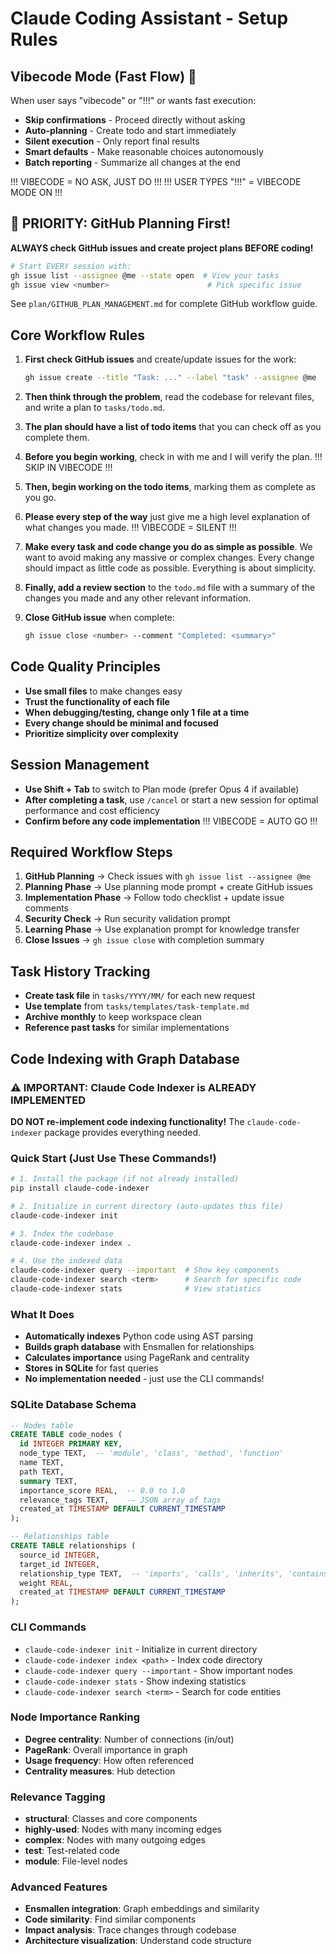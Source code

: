 # Claude Coding Assistant - Setup Rules

## Vibecode Mode (Fast Flow) 🚀
When user says "vibecode" or "!!!" or wants fast execution:
- **Skip confirmations** - Proceed directly without asking
- **Auto-planning** - Create todo and start immediately  
- **Silent execution** - Only report final results
- **Smart defaults** - Make reasonable choices autonomously
- **Batch reporting** - Summarize all changes at the end

!!! VIBECODE = NO ASK, JUST DO !!!
!!! USER TYPES "!!!" = VIBECODE MODE ON !!!

## 🎯 PRIORITY: GitHub Planning First!
**ALWAYS check GitHub issues and create project plans BEFORE coding!**

```bash
# Start EVERY session with:
gh issue list --assignee @me --state open  # View your tasks
gh issue view <number>                      # Pick specific issue
```

See `plan/GITHUB_PLAN_MANAGEMENT.md` for complete GitHub workflow guide.

## Core Workflow Rules

1. **First check GitHub issues** and create/update issues for the work:
   ```bash
   gh issue create --title "Task: ..." --label "task" --assignee @me
   ```

2. **Then think through the problem**, read the codebase for relevant files, and write a plan to `tasks/todo.md`.

3. **The plan should have a list of todo items** that you can check off as you complete them.

4. **Before you begin working**, check in with me and I will verify the plan. !!! SKIP IN VIBECODE !!!

5. **Then, begin working on the todo items**, marking them as complete as you go.

6. **Please every step of the way** just give me a high level explanation of what changes you made. !!! VIBECODE = SILENT !!!

7. **Make every task and code change you do as simple as possible**. We want to avoid making any massive or complex changes. Every change should impact as little code as possible. Everything is about simplicity.

8. **Finally, add a review section** to the `todo.md` file with a summary of the changes you made and any other relevant information.

9. **Close GitHub issue** when complete:
   ```bash
   gh issue close <number> --comment "Completed: <summary>"
   ```

## Code Quality Principles

- **Use small files** to make changes easy
- **Trust the functionality of each file**
- **When debugging/testing, change only 1 file at a time**
- **Every change should be minimal and focused**
- **Prioritize simplicity over complexity**

## Session Management

- **Use Shift + Tab** to switch to Plan mode (prefer Opus 4 if available)
- **After completing a task**, use `/cancel` or start a new session for optimal performance and cost efficiency
- **Confirm before any code implementation** !!! VIBECODE = AUTO GO !!!

## Required Workflow Steps

1. **GitHub Planning** → Check issues with `gh issue list --assignee @me`
2. **Planning Phase** → Use planning mode prompt + create GitHub issues
3. **Implementation Phase** → Follow todo checklist + update issue comments
4. **Security Check** → Run security validation prompt
5. **Learning Phase** → Use explanation prompt for knowledge transfer
6. **Close Issues** → `gh issue close` with completion summary

## Task History Tracking
- **Create task file** in `tasks/YYYY/MM/` for each new request
- **Use template** from `tasks/templates/task-template.md`
- **Archive monthly** to keep workspace clean
- **Reference past tasks** for similar implementations

## Code Indexing with Graph Database

### ⚠️ IMPORTANT: Claude Code Indexer is ALREADY IMPLEMENTED
**DO NOT re-implement code indexing functionality!** The `claude-code-indexer` package provides everything needed.

### Quick Start (Just Use These Commands!)
```bash
# 1. Install the package (if not already installed)
pip install claude-code-indexer

# 2. Initialize in current directory (auto-updates this file)
claude-code-indexer init

# 3. Index the codebase
claude-code-indexer index .

# 4. Use the indexed data
claude-code-indexer query --important  # Show key components
claude-code-indexer search <term>      # Search for specific code
claude-code-indexer stats              # View statistics
```

### What It Does
- **Automatically indexes** Python code using AST parsing
- **Builds graph database** with Ensmallen for relationships
- **Calculates importance** using PageRank and centrality
- **Stores in SQLite** for fast queries
- **No implementation needed** - just use the CLI commands!

### SQLite Database Schema
```sql
-- Nodes table
CREATE TABLE code_nodes (
  id INTEGER PRIMARY KEY,
  node_type TEXT,  -- 'module', 'class', 'method', 'function'
  name TEXT,
  path TEXT,
  summary TEXT,
  importance_score REAL,  -- 0.0 to 1.0
  relevance_tags TEXT,    -- JSON array of tags
  created_at TIMESTAMP DEFAULT CURRENT_TIMESTAMP
);

-- Relationships table
CREATE TABLE relationships (
  source_id INTEGER,
  target_id INTEGER,
  relationship_type TEXT,  -- 'imports', 'calls', 'inherits', 'contains'
  weight REAL,
  created_at TIMESTAMP DEFAULT CURRENT_TIMESTAMP
);
```

### CLI Commands
- `claude-code-indexer init` - Initialize in current directory
- `claude-code-indexer index <path>` - Index code directory
- `claude-code-indexer query --important` - Show important nodes
- `claude-code-indexer stats` - Show indexing statistics
- `claude-code-indexer search <term>` - Search for code entities

### Node Importance Ranking
- **Degree centrality**: Number of connections (in/out)
- **PageRank**: Overall importance in graph
- **Usage frequency**: How often referenced
- **Centrality measures**: Hub detection

### Relevance Tagging
- **structural**: Classes and core components
- **highly-used**: Nodes with many incoming edges
- **complex**: Nodes with many outgoing edges
- **test**: Test-related code
- **module**: File-level nodes

### Advanced Features
- **Ensmallen integration**: Graph embeddings and similarity
- **Code similarity**: Find similar components
- **Impact analysis**: Trace changes through codebase
- **Architecture visualization**: Understand code structure